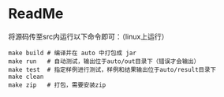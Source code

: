 # ReadMe

将源码传至src内运行以下命令即可：（linux上运行）

```mak
make build # 编译并在 auto 中打包成 jar
make run   # 自动测试，输出位于auto/out目录下（错误才会输出）
make test  # 指定样例进行测试，样例和结果输出位于auto/result目录下
make clean 
make zip   # 打包，需要安装zip
```

